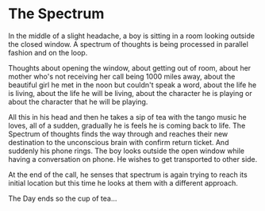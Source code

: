 # The Spectrum

In the middle of a slight headache, a boy is sitting in a room looking outside the closed window. A spectrum of thoughts is being processed in parallel fashion and on the loop.

Thoughts about opening the window, about getting out of room,
about her mother who's not receiving her call being 1000 miles away, about the beautiful girl he met in the noon but couldn't speak a word, about the life he is living, about the life he will be living, about the character he is playing or about the character that he will be playing. 

All this in his head and then he takes a sip of tea with the tango music he loves, all of a sudden, gradually he is feels he is coming back to life. The Spectrum of thoughts finds the way through and reaches their new destination to the unconscious brain with confirm return ticket. And suddenly his phone rings. The boy looks outside the open window while having a conversation on phone. He wishes to get transported to other side.

At the end of the call, he senses that spectrum is again trying to reach its initial location but this time he looks at them with a different approach. 

The Day ends so the cup of tea...
